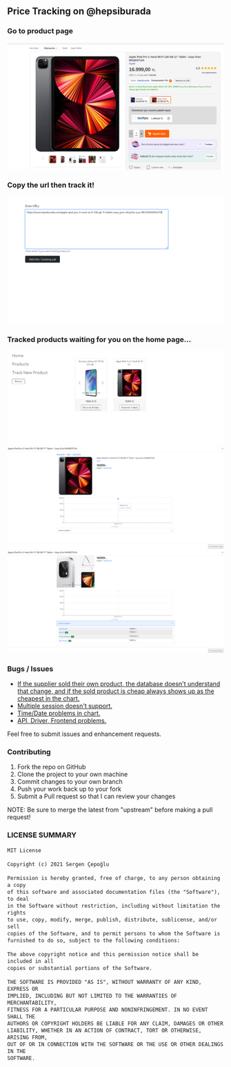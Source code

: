 ## Price Tracking on @hepsiburada

### Go to product page
![step1](Docs/step1.png)

### Copy the url then track it!
![step2](Docs/step2.png)

### Tracked products waiting for you on the home page...
![step3](Docs/step3.png)
![step4](Docs/step4.png)
![step5](Docs/step5.png)



### Bugs / Issues
* [If the supplier sold their own product, the database doesn't understand that change, and if the sold product is cheap always shows up as the cheapest in the chart.](https://github.com/csgn/Price-Tracker/issues/6)
* [Multiple session doesn't support.](https://github.com/csgn/Price-Tracker/issues/7)
* [Time/Date problems in chart.](https://github.com/csgn/Price-Tracker/issues/8)
* [API, Driver, Frontend problems.](https://github.com/csgn/Price-Tracker/issues/9)

Feel free to submit issues and enhancement requests.

### Contributing
1. Fork the repo on GitHub
2. Clone the project to your own machine
3. Commit changes to your own branch
4. Push your work back up to your fork
5. Submit a Pull request so that I can review your changes

NOTE: Be sure to merge the latest from "upstream" before making a pull request!

### LICENSE SUMMARY
```
MIT License

Copyright (c) 2021 Sergen Çepoğlu

Permission is hereby granted, free of charge, to any person obtaining a copy
of this software and associated documentation files (the "Software"), to deal
in the Software without restriction, including without limitation the rights
to use, copy, modify, merge, publish, distribute, sublicense, and/or sell
copies of the Software, and to permit persons to whom the Software is
furnished to do so, subject to the following conditions:

The above copyright notice and this permission notice shall be included in all
copies or substantial portions of the Software.

THE SOFTWARE IS PROVIDED "AS IS", WITHOUT WARRANTY OF ANY KIND, EXPRESS OR
IMPLIED, INCLUDING BUT NOT LIMITED TO THE WARRANTIES OF MERCHANTABILITY,
FITNESS FOR A PARTICULAR PURPOSE AND NONINFRINGEMENT. IN NO EVENT SHALL THE
AUTHORS OR COPYRIGHT HOLDERS BE LIABLE FOR ANY CLAIM, DAMAGES OR OTHER
LIABILITY, WHETHER IN AN ACTION OF CONTRACT, TORT OR OTHERWISE, ARISING FROM,
OUT OF OR IN CONNECTION WITH THE SOFTWARE OR THE USE OR OTHER DEALINGS IN THE
SOFTWARE.
```
